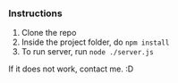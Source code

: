### Instructions

1. Clone the repo
2. Inside the project folder, do `npm install`
3. To run server, run `node ./server.js`

If it does not work, contact me. :D
